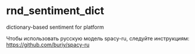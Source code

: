 # rnd_sentiment_dict
dictionary-based sentiment for platform

Чтобы использовать русскую модель  spacy-ru, следуйте инструкциям:
https://github.com/buriy/spacy-ru
